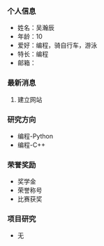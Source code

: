
### 个人信息
- 姓名：吴瀚辰
- 年龄：10
- 爱好：编程，骑自行车，游泳
- 特长：编程
- 邮箱：

### 最新消息
1. 建立网站

### 研究方向
- 编程-Python
- 编程-C++

### 荣誉奖励
- 奖学金
- 荣誉称号
- 比赛获奖

### 项目研究
- 无
